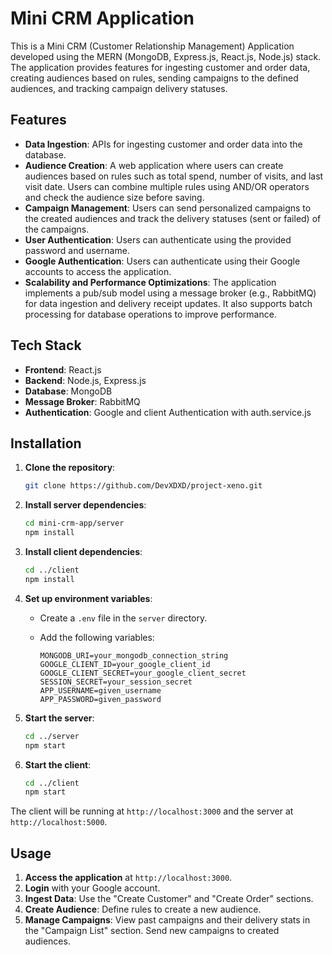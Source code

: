 # Mini CRM Application

This is a Mini CRM (Customer Relationship Management) Application developed using the MERN (MongoDB, Express.js, React.js, Node.js) stack. The application provides features for ingesting customer and order data, creating audiences based on rules, sending campaigns to the defined audiences, and tracking campaign delivery statuses.

## Features

- **Data Ingestion**: APIs for ingesting customer and order data into the database.
- **Audience Creation**: A web application where users can create audiences based on rules such as total spend, number of visits, and last visit date. Users can combine multiple rules using AND/OR operators and check the audience size before saving.
- **Campaign Management**: Users can send personalized campaigns to the created audiences and track the delivery statuses (sent or failed) of the campaigns.
- **User Authentication**: Users can authenticate using the provided password and username.
- **Google Authentication**: Users can authenticate using their Google accounts to access the application.
- **Scalability and Performance Optimizations**: The application implements a pub/sub model using a message broker (e.g., RabbitMQ) for data ingestion and delivery receipt updates. It also supports batch processing for database operations to improve performance.

## Tech Stack

- **Frontend**: React.js
- **Backend**: Node.js, Express.js
- **Database**: MongoDB
- **Message Broker**: RabbitMQ 
- **Authentication**: Google and client Authentication with auth.service.js

## Installation

1. **Clone the repository**:

    ```bash
    git clone https://github.com/DevXDXD/project-xeno.git
    ```

2. **Install server dependencies**:

    ```bash
    cd mini-crm-app/server
    npm install
    ```

3. **Install client dependencies**:

    ```bash
    cd ../client
    npm install
    ```

4. **Set up environment variables**:
    - Create a `.env` file in the `server` directory.
    - Add the following variables:

        ```env
        MONGODB_URI=your_mongodb_connection_string
        GOOGLE_CLIENT_ID=your_google_client_id
        GOOGLE_CLIENT_SECRET=your_google_client_secret
        SESSION_SECRET=your_session_secret
        APP_USERNAME=given_username
        APP_PASSWORD=given_password
        ```

5. **Start the server**:

    ```bash
    cd ../server
    npm start
    ```

6. **Start the client**:

    ```bash
    cd ../client
    npm start
    ```

The client will be running at `http://localhost:3000` and the server at `http://localhost:5000`.

## Usage

1. **Access the application** at `http://localhost:3000`.
2. **Login** with your Google account.
3. **Ingest Data**: Use the "Create Customer" and "Create Order" sections.
4. **Create Audience**: Define rules to create a new audience.
5. **Manage Campaigns**: View past campaigns and their delivery stats in the "Campaign List" section. Send new campaigns to created audiences.

